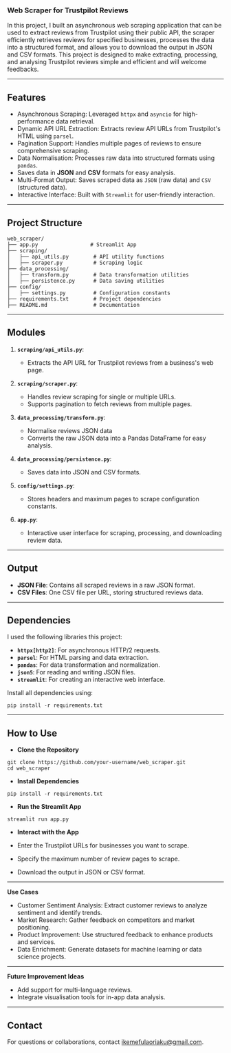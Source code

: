 ### **Web Scraper for Trustpilot Reviews**

In this project, I built an asynchronous web scraping application that can be used to extract reviews from Trustpilot using their public API, the scraper efficiently retrieves reviews for specified businesses, processes the data into a structured format, and allows you to download the output in JSON and CSV formats. This project is designed to make extracting, processing, and analysing Trustpilot reviews simple and efficient and will welcome feedbacks.

---

## **Features**

- Asynchronous Scraping: Leveraged `httpx` and `asyncio` for high-performance data retrieval.
- Dynamic API URL Extraction: Extracts review API URLs from Trustpilot's HTML using `parsel`.
- Pagination Support: Handles multiple pages of reviews to ensure comprehensive scraping.
- Data Normalisation: Processes raw data into structured formats using `pandas`.
- Saves data in **JSON** and **CSV** formats for easy analysis.
- Multi-Format Output: Saves scraped data as `JSON` (raw data) and `CSV` (structured data).
- Interactive Interface: Built with `Streamlit` for user-friendly interaction.

---

## **Project Structure**

```
web_scraper/
├── app.py                 # Streamlit App
├── scraping/
│   ├── api_utils.py        # API utility functions
│   ├── scraper.py          # Scraping logic
├── data_processing/
│   ├── transform.py        # Data transformation utilities
│   ├── persistence.py      # Data saving utilities
├── config/
│   ├── settings.py         # Configuration constants
├── requirements.txt        # Project dependencies
├── README.md               # Documentation
```

---

## **Modules**

1. **`scraping/api_utils.py`**:

   - Extracts the API URL for Trustpilot reviews from a business's web page.

2. **`scraping/scraper.py`**:

   - Handles review scraping for single or multiple URLs.
   - Supports pagination to fetch reviews from multiple pages.

3. **`data_processing/transform.py`**:

   - Normalise reviews JSON data
   - Converts the raw JSON data into a Pandas DataFrame for easy analysis.

4. **`data_processing/persistence.py`**:

   - Saves data into JSON and CSV formats.

5. **`config/settings.py`**:

   - Stores headers and maximum pages to scrape configuration constants.

6. **`app.py`**:
   - Interactive user interface for scraping, processing, and downloading review data.

---

## **Output**

- **JSON File**: Contains all scraped reviews in a raw JSON format.
- **CSV Files**: One CSV file per URL, storing structured reviews data.

---

## **Dependencies**

I used the following libraries this project:

- **`httpx[http2]`**: For asynchronous HTTP/2 requests.
- **`parsel`**: For HTML parsing and data extraction.
- **`pandas`**: For data transformation and normalization.
- **`json5`**: For reading and writing JSON files.
- **`streamlit`**: For creating an interactive web interface.

Install all dependencies using:

```
pip install -r requirements.txt
```

---

## **How to Use**

- **Clone the Repository**

```
git clone https://github.com/your-username/web_scraper.git
cd web_scraper
```

- **Install Dependencies**

```
pip install -r requirements.txt
```

- **Run the Streamlit App**

```
streamlit run app.py
```

- **Interact with the App**

- Enter the Trustpilot URLs for businesses you want to scrape.
- Specify the maximum number of review pages to scrape.
- Download the output in JSON or CSV format.

---

**Use Cases**

- Customer Sentiment Analysis: Extract customer reviews to analyze sentiment and identify trends.
- Market Research: Gather feedback on competitors and market positioning.
- Product Improvement: Use structured feedback to enhance products and services.
- Data Enrichment: Generate datasets for machine learning or data science projects.

---

**Future Improvement Ideas**

- Add support for multi-language reviews.
- Integrate visualisation tools for in-app data analysis.

---

## **Contact**

For questions or collaborations, contact ikemefulaoriaku@gmail.com.
